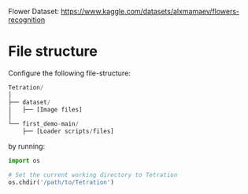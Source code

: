 Flower Dataset: https://www.kaggle.com/datasets/alxmamaev/flowers-recognition

# File structure
Configure the following file-structure: 
```python
Tetration/
│
├── dataset/
│   ├── [Image files]
│
└── first_demo-main/
    ├── [Loader scripts/files]
```

by running: 

```python
import os

# Set the current working directory to Tetration
os.chdir('/path/to/Tetration')
```